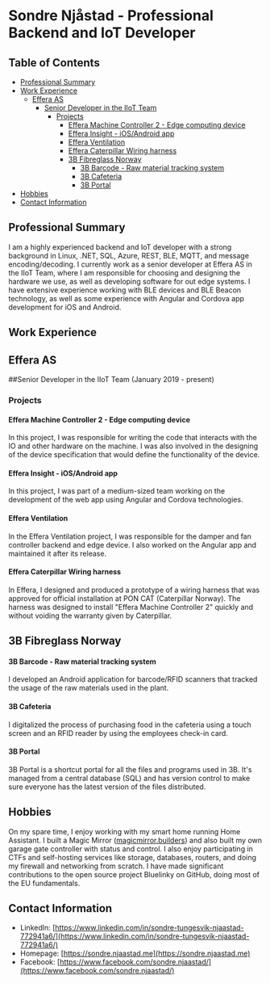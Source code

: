 # Sondre Njåstad - Professional Backend and IoT Developer

## Table of Contents
- [Professional Summary](#professional-summary)
- [Work Experience](#work-experience)
  - [Effera AS](#effera-as)
    - [Senior Developer in the IIoT Team](#senior-developer-in-the-iiot-team-january-2019---present)
      - [Projects](#projects)
        - [Effera Machine Controller 2 - Edge computing device](#effera-machine-controller-2---edge-computing-device)
        - [Effera Insight - iOS/Android app](#effera-insight---ios/android-app)
        - [Effera Ventilation](#effera-ventilation)
        - [Effera Caterpillar Wiring harness](#effera-caterpillar-wiring-harness)
        - [3B Fibreglass Norway](#3b-fibreglass-norway)
          - [3B Barcode - Raw material tracking system](#3b-barcode---raw-material-tracking-system)
          - [3B Cafeteria](#3b-cafeteria)
          - [3B Portal](#3b-portal)
- [Hobbies](#hobbies)
- [Contact Information](#contact-information)


## Professional Summary
I am a highly experienced backend and IoT developer with a strong background in Linux, .NET, SQL, Azure, REST, BLE, MQTT, and message encoding/decoding. I currently work as a senior developer at Effera AS in the IIoT Team, where I am responsible for choosing and designing the hardware we use, as well as developing software for out edge systems. I have extensive experience working with BLE devices and BLE Beacon technology, as well as some experience with Angular and Cordova app development for iOS and Android. 

## Work Experience
## Effera AS
##Senior Developer in the IIoT Team (January 2019 - present)

### Projects

#### Effera Machine Controller 2 - Edge computing device
In this project, I was responsible for writing the code that interacts with the IO and other hardware on the machine. I was also involved in the designing of the device specification that would define the functionality of the device.

#### Effera Insight - iOS/Android app
In this project, I was part of a medium-sized team working on the development of the web app using Angular and Cordova technologies.

#### Effera Ventilation
In the Effera Ventilation project, I was responsible for the damper and fan controller backend and edge device. I also worked on the Angular app and maintained it after its release.

#### Effera Caterpillar Wiring harness
In Effera, I designed and produced a prototype of a wiring harness that was approved for official installation at PON CAT (Caterpillar Norway). The harness was designed to install "Effera Machine Controller 2" quickly and without voiding the warranty given by Caterpillar.

## 3B Fibreglass Norway

#### 3B Barcode - Raw material tracking system
I developed an Android application for barcode/RFID scanners that tracked the usage of the raw materials used in the plant.

#### 3B Cafeteria
I digitalized the process of purchasing food in the cafeteria using a touch screen and an RFID reader by using the employees check-in card.

#### 3B Portal
3B Portal is a shortcut portal for all the files and programs used in 3B. It's managed from a central database (SQL) and has version control to make sure everyone has the latest version of the files distributed.

## Hobbies
On my spare time, I enjoy working with my smart home running Home Assistant. I built a Magic Mirror ([magicmirror.builders](https://magicmirror.builders/)) and also built my own garage gate controller with status and control. I also enjoy participating in CTFs and self-hosting services like storage, databases, routers, and doing my firewall and networking from scratch. I have made significant contributions to the open source project Bluelinky on GitHub, doing most of the EU fundamentals.

## Contact Information

- LinkedIn: [https://www.linkedin.com/in/sondre-tungesvik-njaastad-772941a6/](https://www.linkedin.com/in/sondre-tungesvik-njaastad-772941a6/)
- Homepage: [https://sondre.njaastad.me](https://sondre.njaastad.me)
- Facebook: [https://www.facebook.com/sondre.njaastad/](https://www.facebook.com/sondre.njaastad/)
